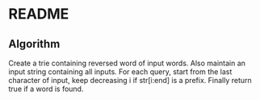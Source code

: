 # README

## Algorithm

Create a trie containing reversed word of input words. Also maintain an input string containing all inputs. For each query, start from the last character of input, keep decreasing i if str[i:end] is a prefix. Finally return true if a word is found.
